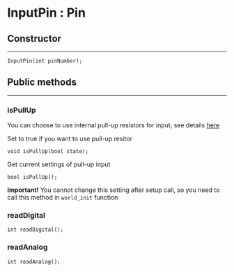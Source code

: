# InputPin : Pin

## <i class="fa fa-caret-right"></i> Constructor
---
    InputPin(int pinNumber);

## <i class="fa fa-folder-o"></i> Public methods
---

### isPullUp

You can choose to use internal pull-up resistors for input, 
see details [here](http://arduino.cc/en/Tutorial/InputPullupSerial)

Set to true if you want to use pull-up resitor

    void isPullUp(bool state);

Get current settings of pull-up input

    bool isPullUp();
    
**Important!** You cannot change this setting after setup call, so you need to call this method in `world_init` function

### readDigital

    int readDigital();
    
### readAnalog

    int readAnalog();
